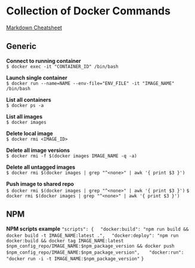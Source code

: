 # Collection of Docker Commands
[Markdown Cheatsheet](https://github.com/adam-p/markdown-here/wiki/Markdown-Cheatsheet)

## Generic
**Connect to running container**  
`$ docker exec -it "CONTAINER_ID" /bin/bash`

**Launch single container**  
`$ docker run --name=NAME --env-file="ENV_FILE" -it "IMAGE_NAME" /bin/bash`

**List all containers**  
`$ docker ps -a`

**List all images**  
`$ docker images`

**Delete local image**  
`$ docker rmi <IMAGE_ID>`

**Delete all image versions**  
`$ docker rmi -f $(docker images IMAGE_NAME -q -a)`

**Delete all untagged images**  
`$ docker rmi $(docker images | grep "^<none>" | awk '{ print $3 }')`

**Push image to shared repo**  
`$ docker rmi $(docker images | grep "^<none>" | awk '{ print $3 }')`
`$ docker rmi $(docker images | grep "^<none>" | awk '{ print $3 }')`

## NPM
**NPM scripts example**
`"scripts": {`
`  "docker:build": "npm run build && docker build -t IMAGE_NAME:latest .",`
`  "docker:deploy": "npm run docker:build && docker tag IMAGE_NAME:latest $npm_config_repo/IMAGE_NAME:$npm_package_version && docker push $npm_config_repo/IMAGE_NAME:$npm_package_version",`
`   "docker:run": "docker run -i -t IMAGE_NAME:$npm_package_version"`
`}`

